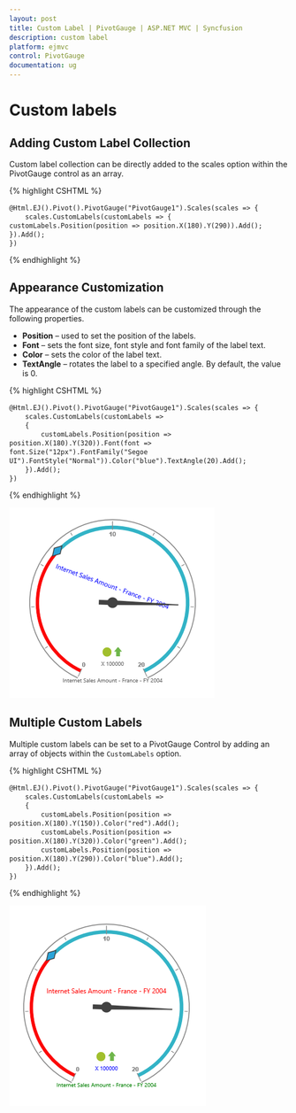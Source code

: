 ```yaml
---
layout: post
title: Custom Label | PivotGauge | ASP.NET MVC | Syncfusion
description: custom label
platform: ejmvc
control: PivotGauge
documentation: ug
---
```


# Custom labels

## Adding Custom Label Collection

Custom label collection can be directly added to the scales option within the PivotGauge control as an array.

{% highlight CSHTML %}

    @Html.EJ().Pivot().PivotGauge("PivotGauge1").Scales(scales => {
        scales.CustomLabels(customLabels => { customLabels.Position(position => position.X(180).Y(290)).Add(); }).Add();
    })

{% endhighlight  %}

## Appearance Customization

The appearance of the custom labels can be customized through the following properties.

* **Position** – used to set the position of the labels.
* **Font** – sets the font size, font style and font family of the label text.
* **Color** – sets the color of the label text.
* **TextAngle** – rotates the label to a specified angle. By default, the value is 0.

{% highlight CSHTML %}

    @Html.EJ().Pivot().PivotGauge("PivotGauge1").Scales(scales => {
        scales.CustomLabels(customLabels =>
        {
            customLabels.Position(position => position.X(180).Y(320)).Font(font => font.Size("12px").FontFamily("Segoe UI").FontStyle("Normal")).Color("blue").TextAngle(20).Add();
        }).Add();
    })

{% endhighlight  %}

![](Custom-Label/AppearanceCustomization.png) 

## Multiple Custom Labels

Multiple custom labels can be set to a PivotGauge Control by adding an array of objects within the `CustomLabels` option.

{% highlight CSHTML %}

    @Html.EJ().Pivot().PivotGauge("PivotGauge1").Scales(scales => {
        scales.CustomLabels(customLabels =>
        {
            customLabels.Position(position => position.X(180).Y(150)).Color("red").Add();
            customLabels.Position(position => position.X(180).Y(320)).Color("green").Add();
            customLabels.Position(position => position.X(180).Y(290)).Color("blue").Add();
        }).Add();
    })

{% endhighlight  %}

![](Custom-Label/MultipleCustomLabels.png) 

